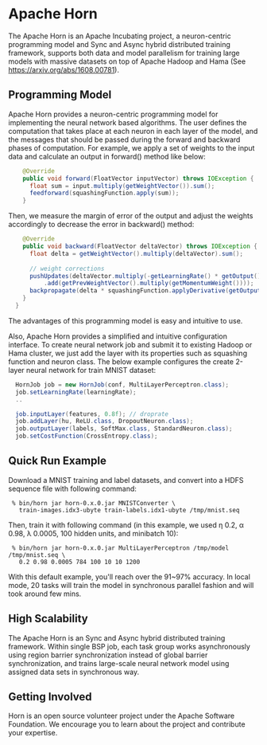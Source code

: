 # Apache Horn

The Apache Horn is an Apache Incubating project, a neuron-centric programming model and Sync and Async hybrid distributed training framework, supports both data and model parallelism for training large models with massive datasets on top of Apache Hadoop and Hama (See https://arxiv.org/abs/1608.00781).

## Programming Model

Apache Horn provides a neuron-centric programming model for implementing the neural network based algorithms. The user defines the computation that takes place at each neuron in each layer of the model, and the messages that should be passed during the forward and backward phases of computation. For example, we apply a set of weights to the input data and calculate an output in forward() method like below:
```Java
    @Override
    public void forward(FloatVector inputVector) throws IOException {
      float sum = input.multiply(getWeightVector()).sum();
      feedforward(squashingFunction.apply(sum));
    }
```
Then, we measure the margin of error of the output and adjust the weights accordingly to decrease the error in backward() method:
```Java
    @Override
    public void backward(FloatVector deltaVector) throws IOException {
      float delta = getWeightVector().multiply(deltaVector).sum();
      
      // weight corrections
      pushUpdates(deltaVector.multiply(-getLearningRate() * getOutput())
          .add(getPrevWeightVector().multiply(getMomentumWeight())));
      backpropagate(delta * squashingFunction.applyDerivative(getOutput()));
    }
  }
```
The advantages of this programming model is easy and intuitive to use.

Also, Apache Horn provides a simplified and intuitive configuration interface. To create neural network job and submit it to existing Hadoop or Hama cluster, we just add the layer with its properties such as squashing function and neuron class. The below example configures the create 2-layer neural network for train MNIST dataset:
```Java
  HornJob job = new HornJob(conf, MultiLayerPerceptron.class);
  job.setLearningRate(learningRate);
  ..

  job.inputLayer(features, 0.8f); // droprate
  job.addLayer(hu, ReLU.class, DropoutNeuron.class);
  job.outputLayer(labels, SoftMax.class, StandardNeuron.class);
  job.setCostFunction(CrossEntropy.class);
```

## Quick Run Example

Download a MNIST training and label datasets, and convert into a HDFS sequence file with following command:
```
 % bin/horn jar horn-0.x.0.jar MNISTConverter \
   train-images.idx3-ubyte train-labels.idx1-ubyte /tmp/mnist.seq 
```

Then, train it with following command (in this example, we used η 0.2, α 0.98, λ 0.0005, 100 hidden units, and minibatch 10):
```
 % bin/horn jar horn-0.x.0.jar MultiLayerPerceptron /tmp/model /tmp/mnist.seq \
   0.2 0.98 0.0005 784 100 10 10 1200
```

With this default example, you'll reach over the 91~97% accuracy. In local mode, 20 tasks will train the model in synchronous parallel fashion and will took around few mins. 

## High Scalability

The Apache Horn is an Sync and Async hybrid distributed training framework. Within single BSP job, each task group works asynchronously using region barrier synchronization instead of global barrier synchronization, and trains large-scale neural network model using assigned data sets in synchronous way.

## Getting Involved

Horn is an open source volunteer project under the Apache Software Foundation. We encourage you to learn about the project and contribute your expertise.

